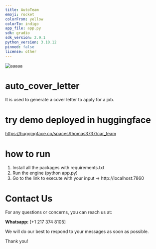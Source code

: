 ```yaml
---
title: AutoTeam
emoji: rocket
colorFrom: yellow
colorTo: indigo
app_file: app.py
sdk: gradio
sdk_version: 2.9.1
python_version: 3.10.12
pinned: false
license: other
---
```


![aaaaa](https://github.com/th37rose/cover_letter_generator/assets/105904959/8326b28f-13ee-48a7-b747-8eeedf5de36e)


# auto_cover_letter
It is used to generate a cover letter to apply for a job. 

# try demo deployed in huggingface
https://huggingface.co/spaces/thomas3737/car_team

# how to run
1. Install all the packages with requirements.txt
2. Run the engine (python app.py)
3. Go to the link to execute with your input -> http://localhost:7860

# Contact Us

For any questions or concerns, you can reach us at:

**Whatsapp:** [+1 217 374 8105]

We will do our best to respond to your messages as soon as possible.

Thank you!
